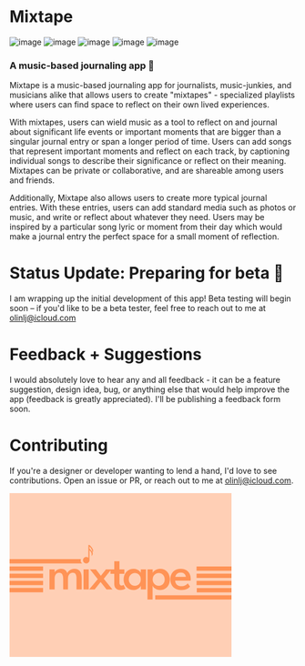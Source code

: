 # Mixtape

![image](https://img.shields.io/badge/Xcode-007ACC?style=for-the-badge&logo=Xcode&logoColor=white)
![image](https://img.shields.io/badge/Swift-FA7343?style=for-the-badge&logo=swift&logoColor=white)
![image](https://img.shields.io/badge/iOS-000000?style=for-the-badge&logo=ios&logoColor=white)
![image](https://img.shields.io/badge/apple%20music-F34E68?style=for-the-badge&logo=apple%20music&logoColor=white)
![image](https://img.shields.io/badge/Spotify-1ED760?&style=for-the-badge&logo=spotify&logoColor=white)

### A music-based journaling app 🎸

Mixtape is a music-based journaling app for journalists, music-junkies, and musicians alike that allows users to create "mixtapes" - specialized playlists where users can find space to reflect on their own lived experiences.

With mixtapes, users can wield music as a tool to reflect on and journal about significant life events or important moments that are bigger than a singular journal entry or span a longer period of time. Users can add songs that represent important moments and reflect on each track, by captioning individual songs to describe their significance or reflect on their meaning. Mixtapes can be private or collaborative, and are shareable among users and friends.

Additionally, Mixtape also allows users to create more typical journal entries. With these entries, users can add standard media such as photos or music, and write or reflect about whatever they need. Users may be inspired by a particular song lyric or moment from their day which would make a journal entry the perfect space for a small moment of reflection.

# Status Update: Preparing for beta 🚀

I am wrapping up the initial development of this app! Beta testing will begin soon – if you'd like to be a beta tester, feel free to reach out to me at olinlj@icloud.com

# Feedback + Suggestions

I would absolutely love to hear any and all feedback - it can be a feature suggestion, design idea, bug, or anything else that would help improve the app (feedback is greatly appreciated). I'll be publishing a feedback form soon.

# Contributing

If you're a designer or developer wanting to lend a hand, I'd love to see contributions. Open an issue or PR, or reach out to me at olinlj@icloud.com.

![title image](splash.png)
